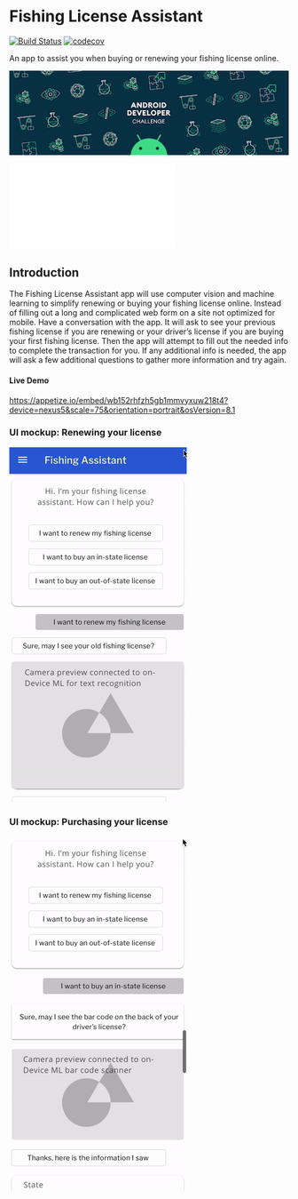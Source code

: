 # Fishing License Assistant
[![Build Status](https://travis-ci.org/ericharlow/fishLicenseAssistant.svg?branch=master)](https://travis-ci.org/ericharlow/fishLicenseAssistant)
[![codecov](https://codecov.io/gh/ericharlow/fishLicenseAssistant/branch/master/graph/badge.svg)](https://codecov.io/gh/ericharlow/fishLicenseAssistant)


An app to assist you when buying or renewing your fishing license online.

![Android Developer Challenge Promo](demo/promo.png)

![Android Developer Challenge - Cover Letter](doc/Android%20Dev%20Challenge%20-%20Cover%20Letter.pdf)

## Introduction

The Fishing License Assistant app will use computer vision and machine learning to simplify renewing or buying your fishing license online.
Instead of filling out a long and complicated web form on a site not optimized for mobile.
Have a conversation with the app.
It will ask to see your previous fishing license if you are renewing or your driver’s license if you are buying your first fishing license.
Then the app will attempt to fill out the needed info to complete the transaction for you.
If any additional info is needed, the app will ask a few additional questions to gather more information and try again.

#### Live Demo
<https://appetize.io/embed/wb152rhfzh5gb1mmvyxuw218t4?device=nexus5&scale=75&orientation=portrait&osVersion=8.1>

### UI mockup: Renewing your license
![Renew License UI Mockup](demo/demo.gif)

### UI mockup: Purchasing your license
![Buy License UI Mockup](demo/demo2.gif)

